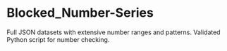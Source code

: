 # Blocked_Number-Series
Full JSON datasets with extensive number ranges and patterns. Validated Python script for number checking.
